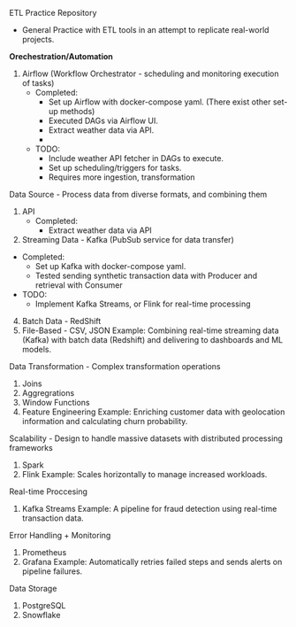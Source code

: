 ETL Practice Repository 
- General Practice with ETL tools in an attempt to replicate real-world projects.

**Orechestration/Automation**
1. Airflow (Workflow Orchestrator - scheduling and monitoring execution of tasks)
   - Completed:
     - Set up Airflow with docker-compose yaml. (There exist other set-up methods)
     - Executed DAGs via Airflow UI.
     - Extract weather data via API.
     - 
   - TODO:
     - Include weather API fetcher in DAGs to execute.
     - Set up scheduling/triggers for tasks.
     - Requires more ingestion, transformation


Data Source - Process data from diverse formats, and combining them
1. API
    - Completed:
      - Extract weather data via API
3. Streaming Data - Kafka (PubSub service for data transfer)
  - Completed:
     - Set up Kafka with docker-compose yaml.
     - Tested sending synthetic transaction data with Producer and retrieval with Consumer 
 - TODO:
     - Implement Kafka Streams, or Flink for real-time processing
4. Batch Data - RedShift
5. File-Based - CSV, JSON
Example: Combining real-time streaming data (Kafka) with batch data (Redshift) and delivering to dashboards and ML models.

Data Transformation - Complex transformation operations
1. Joins
2. Aggregrations
3. Window Functions
4. Feature Engineering
Example: Enriching customer data with geolocation information and calculating churn probability.

Scalability - Design to handle massive datasets with distributed processing frameworks
1. Spark
2. Flink
Example: Scales horizontally to manage increased workloads.

Real-time Proccesing
1. Kafka Streams
Example: A pipeline for fraud detection using real-time transaction data.

Error Handling + Monitoring
1. Prometheus
2. Grafana
Example: Automatically retries failed steps and sends alerts on pipeline failures.

Data Storage
1. PostgreSQL
2. Snowflake


